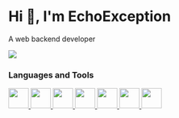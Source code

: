 # Hi 👋, I'm EchoException
A web backend developer

![](https://github-profile-trophy.vercel.app/?username=EchoException)

### Languages and Tools
<p align="left"> <a href="https://golang.org/" target="_blank"> <img src="https://miro.medium.com/max/600/1*i2skbfmDsHayHhqPfwt6pA.png" alt="" width="40" height="40"/> </a> <a href="https://nodejs.org/en/" target="_blank"> <img src="https://cdn.iconscout.com/icon/free/png-256/node-js-1174925.png" alt="" width="40" height="40"/> </a> <a href="https://www.postgresql.org/" target="_blank"> <img src="https://www.postgresql.org/media/img/about/press/elephant.png" alt="" width="40" height="40"/> </a> <a href="https://redis.io/" target="_blank"> <img src="https://cdn.iconscout.com/icon/free/png-256/redis-83994.png" alt="" width="40" height="40"/> </a> <a href="https://www.nginx.com/" target="_blank"> <img src="https://cdn.icon-icons.com/icons2/2107/PNG/512/file_type_nginx_icon_130305.png" alt="" width="40" height="40"/> </a> <a href="https://www.docker.com/" target="_blank"> <img src="https://cdn.iconscout.com/icon/free/png-512/docker-226091.png" alt="" height="40"/> </a> <a href="https://www.linux.org//" target="_blank"> <img src="https://i.pinimg.com/originals/c7/b8/11/c7b8113247fecd83bd9b5ed5bd3f34d5.png" alt="" height="40"/> </a> </p> 

<p>&nbsp;<img align="center" src="https://github-readme-stats.vercel.app/api?username=EchoException&show_icons=true&locale=en" alt="" /></p>
